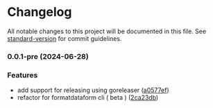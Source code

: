 # Changelog

All notable changes to this project will be documented in this file. See [standard-version](https://github.com/conventional-changelog/standard-version) for commit guidelines.

### 0.0.1-pre (2024-06-28)


### Features

* add support for releasing using goreleaser ([a0577ef](https://github.com/ashish10alex/formatdataform/commit/a0577efbe788bb987eb7081b5b0ad2b2edfd9f13))
* refactor for formatdataform cli ( beta ) ([2ca23db](https://github.com/ashish10alex/formatdataform/commit/2ca23db22eb85cc37afd006121098bc563bb0f08))
